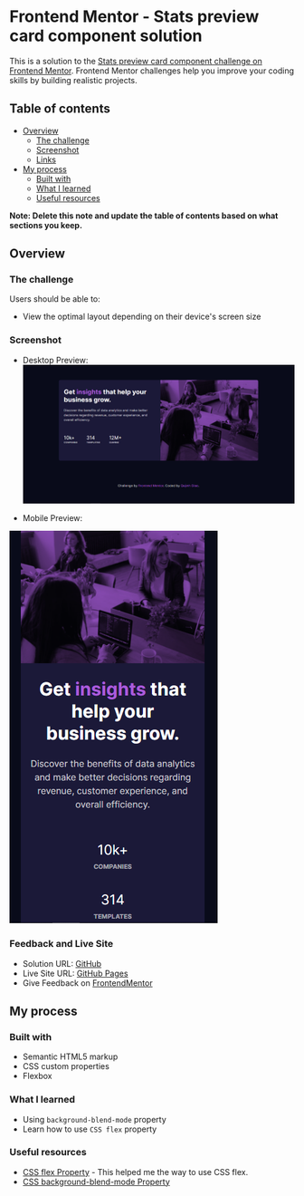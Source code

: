 # Frontend Mentor - Stats preview card component solution

This is a solution to the [Stats preview card component challenge on Frontend Mentor](https://www.frontendmentor.io/challenges/stats-preview-card-component-8JqbgoU62). Frontend Mentor challenges help you improve your coding skills by building realistic projects. 

## Table of contents

- [Overview](#overview)
  - [The challenge](#the-challenge)
  - [Screenshot](#screenshot)
  - [Links](#links)
- [My process](#my-process)
  - [Built with](#built-with)
  - [What I learned](#what-i-learned)
  - [Useful resources](#useful-resources)

**Note: Delete this note and update the table of contents based on what sections you keep.**

## Overview

### The challenge

Users should be able to:

- View the optimal layout depending on their device's screen size

### Screenshot

- Desktop Preview:
![destop-preview](./screenshot/desktop-preview.png)

- Mobile Preview:

![mobile-preview](./screenshot/mobile-preview.png)


### Feedback and Live Site

- Solution URL: [GitHub](https://github.com/giaonnq1401/Stats-preview-card-component)
- Live Site URL: [GitHub Pages](https://giaonnq1401.github.io/Stats-preview-card-component/)
- Give Feedback on [FrontendMentor](https://your-live-site-url.com)

## My process

### Built with

- Semantic HTML5 markup
- CSS custom properties
- Flexbox

### What I learned

- Using `background-blend-mode` property
- Learn how to use `CSS flex` property

### Useful resources

- [CSS flex Property](https://www.w3schools.com/cssref/css3_pr_flex.asp) - This helped me the way to use CSS flex.
- [CSS background-blend-mode Property](https://www.w3schools.com/cssref/pr_background-blend-mode.asp)
